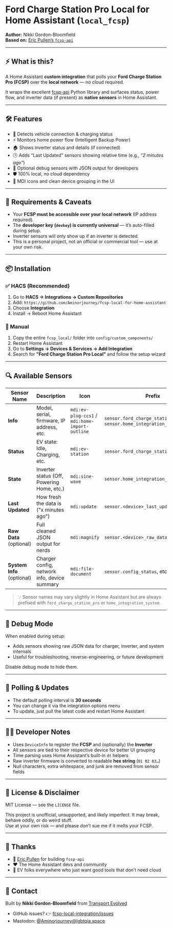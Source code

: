 # Ford Charge Station Pro Local for Home Assistant (`local_fcsp`)

**Author:** Nikki Gordon-Bloomfield  
**Based on:** [Eric Pullen’s `fcsp-api`](https://github.com/ericpullen/fcsp-api)

---

## ⚡ What is this?

A Home Assistant **custom integration** that polls your **Ford Charge Station Pro (FCSP)** over the **local network** — no cloud required.

It wraps the excellent [fcsp-api](https://github.com/ericpullen/fcsp-api) Python library and surfaces status, power flow, and inverter data (if present) as **native sensors** in Home Assistant.

---

## 🛠️ Features

- 🔌 Detects vehicle connection & charging status  
- ⚡️ Monitors home power flow (Intelligent Backup Power)  
- 🏠 Shows inverter status and details (if connected)  
- 🕒 Adds “Last Updated” sensors showing relative time (e.g., _“2 minutes ago”_)  
- 🧪 Optional debug sensors with JSON output for developers  
- 🛡️ 100% local, no cloud dependency  
- 🧰 MDI icons and clean device grouping in the UI  

---

## 🚨 Requirements & Caveats

- Your **FCSP must be accessible over your local network** (IP address required).
- The **developer key (`devkey`) is currently universal** — it’s auto-filled during setup.
- Inverter sensors will only show up if an inverter is detected.
- This is a personal project, not an official or commercial tool — use at your own risk.

---

## 📦 Installation

### ✅ HACS (Recommended)

1. Go to **HACS → Integrations → Custom Repositories**
2. Add: `https://github.com/Aminorjourney/fcsp-local-for-home-assistant`
3. Choose **Integration**
4. Install → Reboot Home Assistant

### 📁 Manual

1. Copy the entire `fcsp_local/` folder into `config/custom_components/`  
2. Restart Home Assistant  
3. Go to **Settings → Devices & Services → Add Integration**  
4. Search for **"Ford Charge Station Pro Local"** and follow the setup wizard

---

## 🔍 Available Sensors

| Sensor Name           | Description                                        | Icon                       | Prefix                       |
|------------------------|----------------------------------------------------|-----------------------------|-------------------------------|
| **Info**               | Model, serial, firmware, IP address, etc.         | `mdi:ev-plug-ccs1` / `mdi:home-import-outline` | `sensor.ford_charge_station_pro_` / `sensor.home_integration_system_` |
| **Status**             | EV state: Idle, Charging, etc.                    | `mdi:ev-station`            | `sensor.ford_charge_station_pro_status`     |
| **State**              | Inverter status (Off, Powering Home, etc.)        | `mdi:sine-wave`             | `sensor.home_integration_system_state`      |
| **Last Updated**       | How fresh the data is ("x minutes ago")           | `mdi:update`                | `sensor.<device>_last_updated`              |
| **Raw Data** (optional) | Full cleaned JSON output for nerds                | `mdi:magnify`               | `sensor.<device>_raw_data`                  |
| **System Info** (optional) | Charger config, network info, device summary     | `mdi:file-document`         | `sensor.config_status`, etc.                |

> 💡 Sensor names may vary slightly in Home Assistant but are always prefixed with `ford_charge_station_pro` or `home_integration_system`.

---

## 🧪 Debug Mode

When enabled during setup:

- Adds sensors showing raw JSON data for charger, inverter, and system internals
- Useful for troubleshooting, reverse-engineering, or future development

Disable debug mode to hide them.

---

## 🔄 Polling & Updates

- The default polling interval is **30 seconds**
- You can change it via the integration options menu
- To update, just pull the latest code and restart Home Assistant

---

## 👩‍💻 Developer Notes

- Uses `DeviceInfo` to register the **FCSP** and (optionally) the **Inverter**
- All sensors are tied to their respective device for better UI grouping
- Time parsing uses Home Assistant’s built-in `dt` helpers
- Raw inverter firmware is converted to readable **hex string** (`01 02 03…`)
- Null characters, extra whitespace, and junk are removed from sensor fields

---

## 📜 License & Disclaimer

MIT License — see the `LICENSE` file.

This project is unofficial, unsupported, and likely imperfect. It may break, behave oddly, or do weird stuff.  
Use at your own risk — and please don’t sue me if it melts your FCSP.

---

## 🙏 Thanks

- 🙌 [Eric Pullen](https://github.com/ericpullen) for building `fcsp-api`
- ❤️ The Home Assistant devs and community
- 🔌 EV folks everywhere who just want good tools that don’t need cloud

---

## 📣 Contact

Built by **Nikki Gordon-Bloomfield** from [Transport Evolved](https://youtube.com/transportevolved)

- GitHub issues? 👉 [fcsp-local-integration/issues](https://github.com/Aminorjourney/fcsp-local-integration/issues)
- Mastodon: [@Aminorjourney@lgbtqia.space](https://lgbtqia.space/@Aminorjourney)
